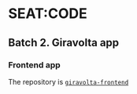 # SEAT:CODE
## Batch 2. Giravolta app
### Frontend app
The repository is [`giravolta-frontend`](https://github.com/innoit-es/giravolta-frontend)
